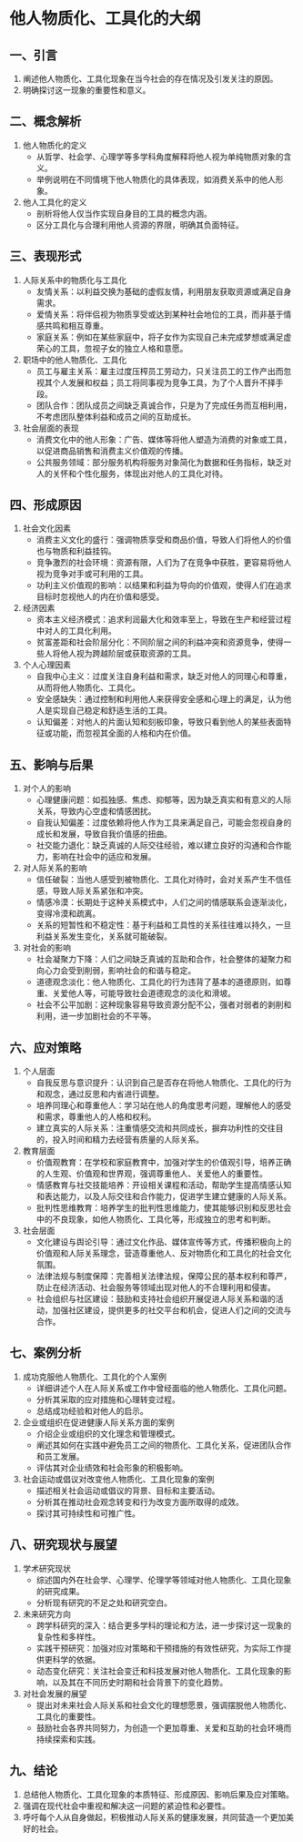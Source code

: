 # 他人物质化、工具化的大纲

## 一、引言
1. 阐述他人物质化、工具化现象在当今社会的存在情况及引发关注的原因。
2. 明确探讨这一现象的重要性和意义。

## 二、概念解析
1. 他人物质化的定义
    - 从哲学、社会学、心理学等多学科角度解释将他人视为单纯物质对象的含义。
    - 举例说明在不同情境下他人物质化的具体表现，如消费关系中的他人形象。
2. 他人工具化的定义
    - 剖析将他人仅当作实现自身目的工具的概念内涵。
    - 区分工具化与合理利用他人资源的界限，明确其负面特征。

## 三、表现形式
1. 人际关系中的物质化与工具化
    - 友情关系：以利益交换为基础的虚假友情，利用朋友获取资源或满足自身需求。
    - 爱情关系：将伴侣视为物质享受或达到某种社会地位的工具，而非基于情感共鸣和相互尊重。
    - 家庭关系：例如在某些家庭中，将子女作为实现自己未完成梦想或满足虚荣心的工具，忽视子女的独立人格和意愿。
2. 职场中的他人物质化、工具化
    - 员工与雇主关系：雇主过度压榨员工劳动力，只关注员工的工作产出而忽视其个人发展和权益；员工将同事视为竞争工具，为了个人晋升不择手段。
    - 团队合作：团队成员之间缺乏真诚合作，只是为了完成任务而互相利用，不考虑团队整体利益和成员之间的互助成长。
3. 社会层面的表现
    - 消费文化中的他人形象：广告、媒体等将他人塑造为消费的对象或工具，以促进商品销售和消费主义价值观的传播。
    - 公共服务领域：部分服务机构将服务对象简化为数据和任务指标，缺乏对人的关怀和个性化服务，体现出对他人的工具化对待。

## 四、形成原因
1. 社会文化因素
    - 消费主义文化的盛行：强调物质享受和商品价值，导致人们将他人的价值也与物质和利益挂钩。
    - 竞争激烈的社会环境：资源有限，人们为了在竞争中获胜，更容易将他人视为竞争对手或可利用的工具。
    - 功利主义价值观的影响：以结果和利益为导向的价值观，使得人们在追求目标时忽视他人的内在价值和感受。
2. 经济因素
    - 资本主义经济模式：追求利润最大化和效率至上，导致在生产和经营过程中对人的工具化利用。
    - 贫富差距和社会阶层分化：不同阶层之间的利益冲突和资源竞争，使得一些人将他人视为跨越阶层或获取资源的工具。
3. 个人心理因素
    - 自我中心主义：过度关注自身利益和需求，缺乏对他人的同理心和尊重，从而将他人物质化、工具化。
    - 安全感缺失：通过控制和利用他人来获得安全感和心理上的满足，认为他人是实现自己稳定和舒适生活的工具。
    - 认知偏差：对他人的片面认知和刻板印象，导致只看到他人的某些表面特征或功能，而忽视其全面的人格和内在价值。

## 五、影响与后果
1. 对个人的影响
    - 心理健康问题：如孤独感、焦虑、抑郁等，因为缺乏真实和有意义的人际关系，导致内心空虚和情感困扰。
    - 自我认知偏差：过度依赖将他人作为工具来满足自己，可能会忽视自身的成长和发展，导致自我价值感的扭曲。
    - 社交能力退化：缺乏真诚的人际交往经验，难以建立良好的沟通和合作能力，影响在社会中的适应和发展。
2. 对人际关系的影响
    - 信任破裂：当他人感受到被物质化、工具化对待时，会对关系产生不信任感，导致人际关系紧张和冲突。
    - 情感冷漠：长期处于这种关系模式中，人们之间的情感联系会逐渐淡化，变得冷漠和疏离。
    - 关系的短暂性和不稳定性：基于利益和工具性的关系往往难以持久，一旦利益关系发生变化，关系就可能破裂。
3. 对社会的影响
    - 社会凝聚力下降：人们之间缺乏真诚的互助和合作，社会整体的凝聚力和向心力会受到削弱，影响社会的和谐与稳定。
    - 道德观念淡化：他人物质化、工具化的行为违背了基本的道德原则，如尊重、关爱他人等，可能导致社会道德观念的淡化和滑坡。
    - 社会不公平加剧：这种现象容易导致资源分配不公，强者对弱者的剥削和利用，进一步加剧社会的不平等。

## 六、应对策略
1. 个人层面
    - 自我反思与意识提升：认识到自己是否存在将他人物质化、工具化的行为和观念，通过反思和内省进行调整。
    - 培养同理心和尊重他人：学习站在他人的角度思考问题，理解他人的感受和需求，尊重他人的人格和权利。
    - 建立真实的人际关系：注重情感交流和共同成长，摒弃功利性的交往目的，投入时间和精力去经营有质量的人际关系。
2. 教育层面
    - 价值观教育：在学校和家庭教育中，加强对学生的价值观引导，培养正确的人生观、价值观和世界观，强调尊重他人、关爱他人的重要性。
    - 情感教育与社交技能培养：开设相关课程和活动，帮助学生提高情感认知和表达能力，以及人际交往和合作能力，促进学生建立健康的人际关系。
    - 批判性思维教育：培养学生的批判性思维能力，使其能够识别和反思社会中的不良现象，如他人物质化、工具化等，形成独立的思考和判断。
3. 社会层面
    - 文化建设与舆论引导：通过文化作品、媒体宣传等方式，传播积极向上的价值观和人际关系理念，营造尊重他人、反对物质化和工具化的社会文化氛围。
    - 法律法规与制度保障：完善相关法律法规，保障公民的基本权利和尊严，防止在经济活动、社会服务等领域出现对他人的不合理利用和侵害。
    - 社会组织与社区建设：鼓励和支持社会组织开展促进人际关系和谐的活动，加强社区建设，提供更多的社交平台和机会，促进人们之间的交流与合作。

## 七、案例分析
1. 成功克服他人物质化、工具化的个人案例
    - 详细讲述个人在人际关系或工作中曾经面临的他人物质化、工具化问题。
    - 分析其采取的应对措施和心理转变过程。
    - 总结成功经验和对他人的启示。
2. 企业或组织在促进健康人际关系方面的案例
    - 介绍企业或组织的文化理念和管理模式。
    - 阐述其如何在实践中避免员工之间的物质化、工具化关系，促进团队合作和员工发展。
    - 评估其对企业绩效和社会形象的积极影响。
3. 社会运动或倡议对改变他人物质化、工具化现象的案例
    - 描述相关社会运动或倡议的背景、目标和主要活动。
    - 分析其在推动社会观念转变和行为改变方面所取得的成效。
    - 探讨其可持续性和可推广性。

## 八、研究现状与展望
1. 学术研究现状
    - 综述国内外在社会学、心理学、伦理学等领域对他人物质化、工具化现象的研究成果。
    - 分析现有研究的不足之处和研究空白。
2. 未来研究方向
    - 跨学科研究的深入：结合更多学科的理论和方法，进一步探讨这一现象的复杂性和多样性。
    - 实践干预研究：加强对应对策略和干预措施的有效性研究，为实际工作提供更科学的依据。
    - 动态变化研究：关注社会变迁和科技发展对他人物质化、工具化现象的影响，以及其在不同历史时期和社会背景下的变化趋势。
3. 对社会发展的展望
    - 提出对未来社会人际关系和社会文化的理想愿景，强调摆脱他人物质化、工具化的重要性。
    - 鼓励社会各界共同努力，为创造一个更加尊重、关爱和互助的社会环境而持续探索和实践。

## 九、结论
1. 总结他人物质化、工具化现象的本质特征、形成原因、影响后果及应对策略。
2. 强调在现代社会中重视和解决这一问题的紧迫性和必要性。
3. 呼吁每个人从自身做起，积极推动人际关系的健康发展，共同营造一个更加美好的社会。
